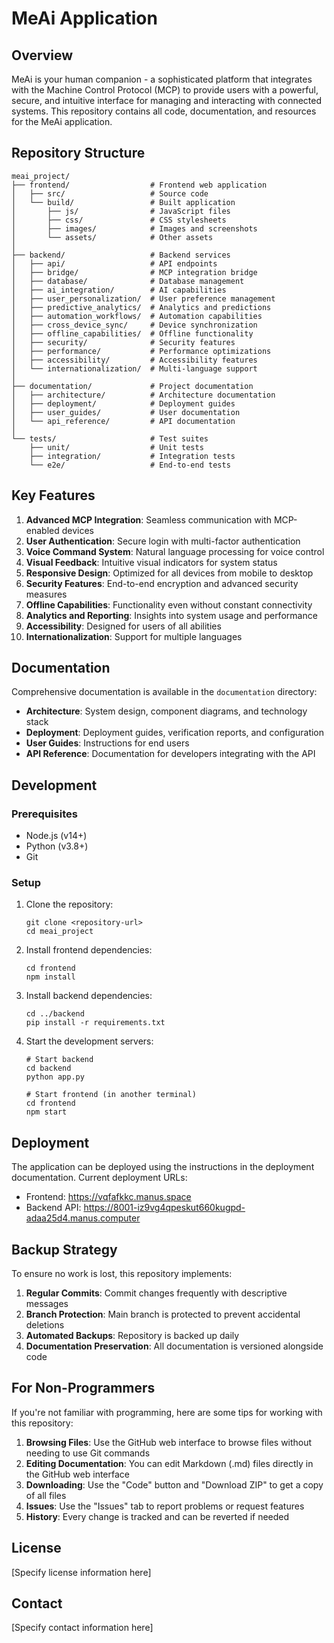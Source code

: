 # MeAi Application

## Overview

MeAi is your human companion - a sophisticated platform that integrates with the Machine Control Protocol (MCP) to provide users with a powerful, secure, and intuitive interface for managing and interacting with connected systems. This repository contains all code, documentation, and resources for the MeAi application.

## Repository Structure

```
meai_project/
├── frontend/                  # Frontend web application
│   ├── src/                   # Source code
│   └── build/                 # Built application
│       ├── js/                # JavaScript files
│       ├── css/               # CSS stylesheets
│       ├── images/            # Images and screenshots
│       └── assets/            # Other assets
│
├── backend/                   # Backend services
│   ├── api/                   # API endpoints
│   ├── bridge/                # MCP integration bridge
│   ├── database/              # Database management
│   ├── ai_integration/        # AI capabilities
│   ├── user_personalization/  # User preference management
│   ├── predictive_analytics/  # Analytics and predictions
│   ├── automation_workflows/  # Automation capabilities
│   ├── cross_device_sync/     # Device synchronization
│   ├── offline_capabilities/  # Offline functionality
│   ├── security/              # Security features
│   ├── performance/           # Performance optimizations
│   ├── accessibility/         # Accessibility features
│   └── internationalization/  # Multi-language support
│
├── documentation/             # Project documentation
│   ├── architecture/          # Architecture documentation
│   ├── deployment/            # Deployment guides
│   ├── user_guides/           # User documentation
│   └── api_reference/         # API documentation
│
└── tests/                     # Test suites
    ├── unit/                  # Unit tests
    ├── integration/           # Integration tests
    └── e2e/                   # End-to-end tests
```

## Key Features

1. **Advanced MCP Integration**: Seamless communication with MCP-enabled devices
2. **User Authentication**: Secure login with multi-factor authentication
3. **Voice Command System**: Natural language processing for voice control
4. **Visual Feedback**: Intuitive visual indicators for system status
5. **Responsive Design**: Optimized for all devices from mobile to desktop
6. **Security Features**: End-to-end encryption and advanced security measures
7. **Offline Capabilities**: Functionality even without constant connectivity
8. **Analytics and Reporting**: Insights into system usage and performance
9. **Accessibility**: Designed for users of all abilities
10. **Internationalization**: Support for multiple languages

## Documentation

Comprehensive documentation is available in the `documentation` directory:

- **Architecture**: System design, component diagrams, and technology stack
- **Deployment**: Deployment guides, verification reports, and configuration
- **User Guides**: Instructions for end users
- **API Reference**: Documentation for developers integrating with the API

## Development

### Prerequisites

- Node.js (v14+)
- Python (v3.8+)
- Git

### Setup

1. Clone the repository:
   ```
   git clone <repository-url>
   cd meai_project
   ```

2. Install frontend dependencies:
   ```
   cd frontend
   npm install
   ```

3. Install backend dependencies:
   ```
   cd ../backend
   pip install -r requirements.txt
   ```

4. Start the development servers:
   ```
   # Start backend
   cd backend
   python app.py
   
   # Start frontend (in another terminal)
   cd frontend
   npm start
   ```

## Deployment

The application can be deployed using the instructions in the deployment documentation. Current deployment URLs:

- Frontend: https://vqfafkkc.manus.space
- Backend API: https://8001-iz9vg4qpeskut660kugpd-adaa25d4.manus.computer

## Backup Strategy

To ensure no work is lost, this repository implements:

1. **Regular Commits**: Commit changes frequently with descriptive messages
2. **Branch Protection**: Main branch is protected to prevent accidental deletions
3. **Automated Backups**: Repository is backed up daily
4. **Documentation Preservation**: All documentation is versioned alongside code

## For Non-Programmers

If you're not familiar with programming, here are some tips for working with this repository:

1. **Browsing Files**: Use the GitHub web interface to browse files without needing to use Git commands
2. **Editing Documentation**: You can edit Markdown (.md) files directly in the GitHub web interface
3. **Downloading**: Use the "Code" button and "Download ZIP" to get a copy of all files
4. **Issues**: Use the "Issues" tab to report problems or request features
5. **History**: Every change is tracked and can be reverted if needed

## License

[Specify license information here]

## Contact

[Specify contact information here]
